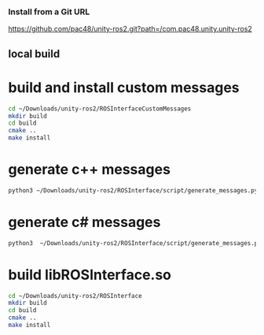 ### Install from a Git URL
https://github.com/pac48/unity-ros2.git?path=/com.pac48.unity.unity-ros2

## local build
# build and install custom messages
```bash
cd ~/Downloads/unity-ros2/ROSInterfaceCustomMessages
mkdir build
cd build
cmake ..
make install
```

# generate c++ messages
```bash
python3 ~/Downloads/unity-ros2/ROSInterface/script/generate_messages.py cpp --header_dir ~/Downloads/unity-ros2/ROSInterface/include/generated --src_dir ~/Downloads/unity-ros2/ROSInterface/src/generated
```

# generate c# messages
```bash
python3  ~/Downloads/unity-ros2/ROSInterface/script/generate_messages.py c# --csharp_dir ~/Downloads/unity-ros2/com.pac48.unity.unity-ros2/Editor/ROSInterface
```

# build libROSInterface.so 
```bash
cd ~/Downloads/unity-ros2/ROSInterface
mkdir build
cd build
cmake ..
make install
```

